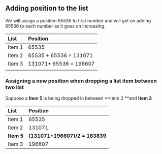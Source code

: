 ## **Adding position to the list**

We will assign a position 65535 to first number and will get on adding 65536 to each number as it goes on increasing.

| List | Position |
| :--- | :--- |
| Item 1 | 65535 |
| Item 2 | 65535 + 65536 = 131071 |
| Item 3 | 131071+ 65536 = 196607 |
|  |  |

### Assigning a new position when dropping a list item between two list

Suppose a **Item 5** is being dropped in between **Item 2 **and **Item 3**



| List | Position |
| :--- | :--- |
| Item 1 | 65535 |
| Item 2 | 131071 |
| **Item 5** | **\(131071+196607\)/2 = 163839** |
| Item 3 | 196607 |



